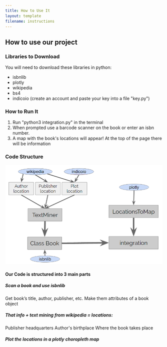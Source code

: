 ```yaml
---
title: How to Use It
layout: template
filename: instructions
---
```


## How to use our project

### Libraries to Download
You will need to download these libraries in python:
- isbnlib
- plotly
- wikipedia
- bs4
- indicoio (create an account and paste your key into a file "key.py")

### How to Run It
1. Run "python3 integration.py" in the terminal
2. When prompted use a barcode scanner on the book or enter an isbn number.
3. A map with the book's locations will appear! At the top of the page there will be information

### Code Structure
![alt text](https://github.com/SamEpp/BookLocationPlotter/blob/master/Code_structure.PNG "")

#### Our Code is structured into 3 main parts

##### Scan a book and use isbnlib
Get book’s title, author, publisher, etc. 
Make them attributes of a book object

##### That info + text mining from wikipedia = locations:
Publisher headquarters 
Author's birthplace
Where the book takes place

##### Plot the locations in a plotly choropleth map

